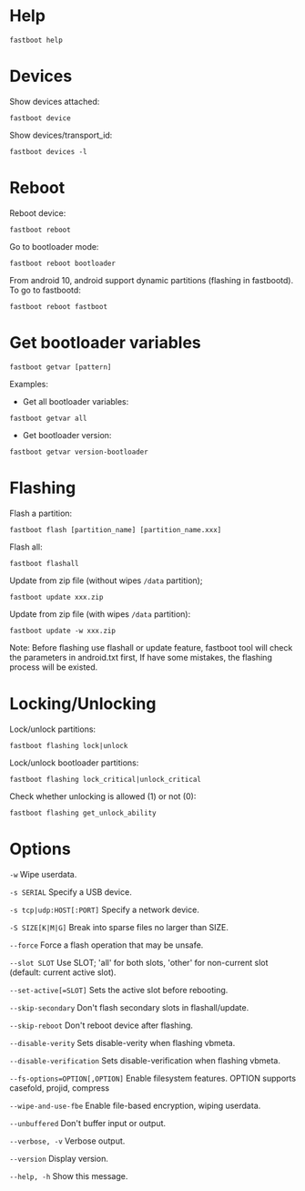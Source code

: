 # Help
`fastboot help`

# Devices
Show devices attached:

`fastboot device`

Show devices/transport_id:

`fastboot devices -l`

# Reboot
Reboot device:

`fastboot reboot`

Go to bootloader mode:

`fastboot reboot bootloader`

From android 10, android support dynamic partitions (flashing in fastbootd).
To go to fastbootd:

`fastboot reboot fastboot`

# Get bootloader variables

`fastboot getvar [pattern]`

Examples:

- Get all bootloader variables:

`fastboot getvar all`

- Get bootloader version:

`fastboot getvar version-bootloader`

# Flashing

Flash a partition:

`fastboot flash [partition_name] [partition_name.xxx]`

Flash all:

`fastboot flashall`

Update from zip file (without wipes `/data` partition);

`fastboot update xxx.zip`

Update from zip file (with wipes `/data` partition):

`fastboot update -w xxx.zip`

Note: Before flashing use flashall or update feature, fastboot tool will check the parameters in android.txt first,
If have some mistakes, the flashing process will be existed.

# Locking/Unlocking

Lock/unlock partitions:

`fastboot flashing lock|unlock`

Lock/unlock bootloader partitions:

`fastboot flashing lock_critical|unlock_critical`

Check whether unlocking is allowed (1) or not (0):

`fastboot flashing get_unlock_ability`

# Options
`-w`                         Wipe userdata.

`-s SERIAL`                  Specify a USB device.

`-s tcp|udp:HOST[:PORT]`     Specify a network device.

`-S SIZE[K|M|G]`             Break into sparse files no larger than SIZE.

`--force`                    Force a flash operation that may be unsafe.

`--slot SLOT`                Use SLOT; 'all' for both slots, 'other' for
                             non-current slot (default: current active slot).

`--set-active[=SLOT]`        Sets the active slot before rebooting.

`--skip-secondary`           Don't flash secondary slots in flashall/update.

`--skip-reboot`              Don't reboot device after flashing.

`--disable-verity`           Sets disable-verity when flashing vbmeta.

`--disable-verification`     Sets disable-verification when flashing vbmeta.

`--fs-options=OPTION[,OPTION]`
                             Enable filesystem features. OPTION supports casefold, projid, compress

`--wipe-and-use-fbe`         Enable file-based encryption, wiping userdata.

`--unbuffered`               Don't buffer input or output.

`--verbose, -v`              Verbose output.

`--version`                  Display version.

`--help, -h`                 Show this message.

